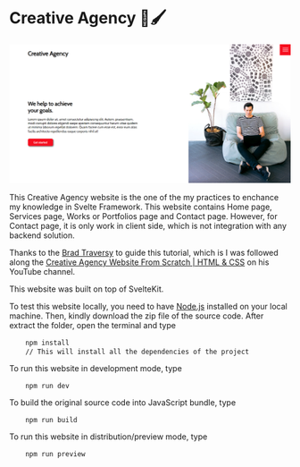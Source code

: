 # Creative Agency 🎨🖌️    

![Creative Agency Banner](banner.png)     

This Creative Agency website is the one of the my practices to enchance my knowledge in Svelte Framework. This website contains Home page, Services page, Works or Portfolios page and Contact page. However, for Contact page, it is only work in client side, which is not integration with any backend solution.


Thanks to the [Brad Traversy](https://github.com/bradtraversy) to guide this tutorial, which is I was followed along the [Creative Agency Website From Scratch | HTML & CSS](https://www.youtube.com/watch?v=lvYnfMOUOJY) on his YouTube channel.


This website was built on top of SvelteKit.


To test this website locally, you need to have [Node.js](https://nodejs.org/en/) installed on your local machine. Then, kindly download the zip file of the source code. After extract the folder, open the terminal and type

```Shell
	npm install
	// This will install all the dependencies of the project
```


To run this website in development mode, type 

```Shell
	npm run dev
```

To build the original source code into JavaScript bundle, type

```Shell
	npm run build
```

To run this website in distribution/preview mode, type

```Shell
	npm run preview
```

